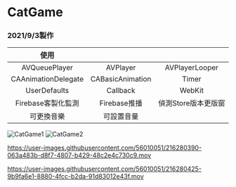 # CatGame
### 2021/9/3製作

| 使用 |  |  |
|:---:|:---:|:---:|
| AVQueuePlayer | AVPlayer | AVPlayerLooper |
| CAAnimationDelegate | CABasicAnimation | Timer |
| UserDefaults | Callback | WebKit |
| Firebase客製化監測 | Firebase推播 | 偵測Store版本更版窗 |
| 可更換音樂 | 可設置音量 |  |

![CatGame1](https://user-images.githubusercontent.com/56010051/216280314-0a7fe015-6380-4a00-a61d-4e5c19c1022e.png)
![CatGame2](https://user-images.githubusercontent.com/56010051/216280358-1b90b196-d51d-46fb-8542-e5cea23d1ee4.png)

https://user-images.githubusercontent.com/56010051/216280390-063a483b-d8f7-4807-b429-48c2e4c730c9.mov

https://user-images.githubusercontent.com/56010051/216280425-9b9fa6e1-8880-4fcc-b2da-91d83012e43f.mov

